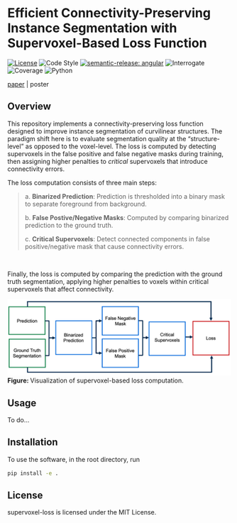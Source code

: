 # Efficient Connectivity-Preserving Instance Segmentation with Supervoxel-Based Loss Function

[![License](https://img.shields.io/badge/license-MIT-brightgreen)](LICENSE)
![Code Style](https://img.shields.io/badge/code%20style-black-black)
[![semantic-release: angular](https://img.shields.io/badge/semantic--release-angular-e10079?logo=semantic-release)](https://github.com/semantic-release/semantic-release)
![Interrogate](https://img.shields.io/badge/interrogate-84.9%25-yellow)
![Coverage](https://img.shields.io/badge/coverage-100%25-brightgreen?logo=codecov)
![Python](https://img.shields.io/badge/python->=3.7-blue?logo=python)

[paper](https://arxiv.org/abs/2501.01022) | poster

## Overview

This repository implements a connectivity-preserving loss function designed to improve instance segmentation of curvilinear structures. The paradigm shift here is to evaluate segmentation quality at the “structure-level” as opposed to the voxel-level. The loss is computed by detecting supervoxels in the false positive and false negative masks during training, then assigning higher penalties to *critical* supervoxels that introduce connectivity errors.

The loss computation consists of three main steps:

<blockquote>
  <p>a. <strong>Binarized Prediction</strong>: Prediction is thresholded into a binary mask to separate foreground from background.</p>
  <p>b. <strong>False Postive/Negative Masks</strong>: Computed by comparing binarized prediction to the ground truth.</p>
  <p>c. <strong>Critical Supervoxels</strong>: Detect connected components in false positive/negative mask that cause connectivity errors.</p>
</blockquote>
<br>

Finally, the loss is computed by comparing the prediction with the ground truth segmentation, applying higher penalties to voxels within critical supervoxels that affect connectivity.

<p>
  <img src="imgs/pipeline.png" width="900" alt="pipeline">
  <br>
  <b> Figure: </b>Visualization of supervoxel-based loss computation.
</p>

## Usage

To do...

## Installation
To use the software, in the root directory, run
```bash
pip install -e .
```

## License
supervoxel-loss is licensed under the MIT License.
